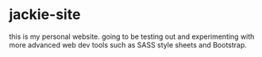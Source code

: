 # jackie-site
this is my personal website. going to be testing out and experimenting with more advanced web dev tools such as SASS style sheets and Bootstrap.

